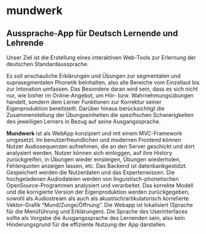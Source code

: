 # mundwerk

## Aussprache-App für Deutsch Lernende und Lehrende

Unser Ziel ist die Erstellung eines interaktiven Web-Tools zur Erlernung der deutschen Standardaussprache. 

Es soll anschauliche Erklärungen und Übungen zur segmentalen und suprasegmentalen Phonetik beinhalten,
also alle Bereiche vom Einzellaut bis zur Intonation umfassen. 
Das Besondere daran wird sein, dass es sich nicht nur, wie bisher im Online-Angebot, 
um Hör- bzw. Wahrnehmungsübungen handelt, sondern dem Lerner Funktionen zur Korrektur seiner Eigenproduktion bereitstellt. 
Darüber hinaus berücksichtigt die Zusammenstellung der Übungseinheiten die spezifischen Schwierigkeiten des jeweiligen Lerners 
in Bezug auf seine Ausgangssprache.

__Mundwerk__ ist als WebApp konzipiert und mit einem MVC-Framework umgesetzt. Im benutzerfreundlichen und modernen Frontend können Nutzer Audiosequenzen aufnehmen, die an den Server geschickt und dort analysiert werden. Nutzer können sich einloggen, auf ihre History zurückgreifen, in Übungen wieder einsteigen, Übungen wiederholen, Fehlerquoten anzeigen lassen, etc.
Das Backend ist datenbankgestützt. Gespeichert werden die Nutzerdaten und das Expertenwissen. Die hochgeladenen Audiodateien werden von linguistisch-phonetischen OpenSource-Programmen analysiert und verarbeitet. Das korrekte Modell und  die korrigierte Version der Eigenproduktion werden zurückgegeben, sowohl als Audiostream als auch als akustisch/artikulatorisch korrelierte Vektor-Grafik “Mund/Zunge/Öffnung”.
Die Webapp ist lokalisiert (Sprache für die Menüführung und Erklärungen). Die Sprache des Userinterfaces sollte als Vorgabe die Ausgangssprache des Lernenden sein, also kein Hinderungsgrund für die effiziente Nutzung der App darstellen.

